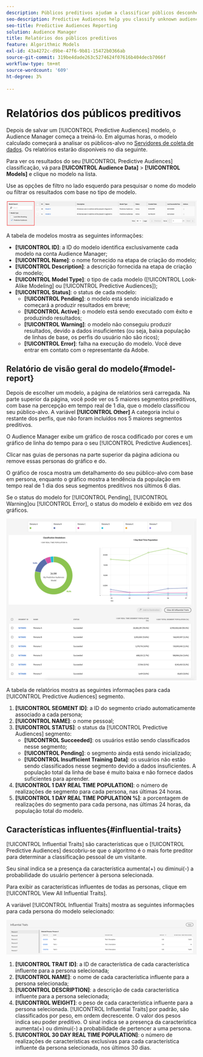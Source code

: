 ```yaml
---
description: Públicos preditivos ajudam a classificar públicos desconhecidos em personas distintas em tempo real, usando a ciência de dados.
seo-description: Predictive Audiences help you classify unknown audiences into distinct personas in real-time, using data science.
seo-title: Predictive Audiences Reporting
solution: Audience Manager
title: Relatórios dos públicos preditivos
feature: Algorithmic Models
exl-id: 43a4272c-d9be-47f6-9b81-15472b0366ab
source-git-commit: 319be4dade263c5274624f07616b404decb7066f
workflow-type: tm+mt
source-wordcount: '609'
ht-degree: 3%

---
```


# Relatórios dos públicos preditivos

Depois de salvar um [!UICONTROL Predictive Audiences] modelo, o Audience Manager começa a treiná-lo. Em algumas horas, o modelo calculado começará a analisar os públicos-alvo no [Servidores de coleta de dados](https://experienceleague.adobe.com/docs/audience-manager/user-guide/reference/system-components/components-data-collection.html#dcs-pcs). Os relatórios estarão disponíveis no dia seguinte.

Para ver os resultados do seu [!UICONTROL Predictive Audiences] classificação, vá para **[!UICONTROL Audience Data]** > **[!UICONTROL Models]** e clique no modelo na lista.

Use as opções de filtro no lado esquerdo para pesquisar o nome do modelo ou filtrar os resultados com base no tipo de modelo.

![predictive-audiences-filter](assets/predictive-audiences-filter-models.png)

A tabela de modelos mostra as seguintes informações:

* **[!UICONTROL ID]**: a ID do modelo identifica exclusivamente cada modelo na conta Audience Manager;
* **[!UICONTROL Name]**: o nome fornecido na etapa de criação do modelo;
* **[!UICONTROL Description]**: a descrição fornecida na etapa de criação do modelo;
* **[!UICONTROL Model Type]**: o tipo de cada modelo ([!UICONTROL Look-Alike Modeling] ou [!UICONTROL Predictive Audiences]);
* **[!UICONTROL Status]**: o status de cada modelo:
   * **[!UICONTROL Pending]**: o modelo está sendo inicializado e começará a produzir resultados em breve;
   * **[!UICONTROL Active]**: o modelo está sendo executado com êxito e produzindo resultados;
   * **[!UICONTROL Warning]**: o modelo não conseguiu produzir resultados, devido a dados insuficientes (ou seja, baixa população de linhas de base, os perfis do usuário não são ricos);
   * **[!UICONTROL Error]**: falha na execução do modelo. Você deve entrar em contato com o representante da Adobe.

## Relatório de visão geral do modelo{#model-report}

Depois de escolher um modelo, a página de relatórios será carregada. Na parte superior da página, você pode ver os 5 maiores segmentos preditivos, com base na percepção em tempo real de 1 dia, que o modelo classificou seu público-alvo. A variável **[!UICONTROL Other]** A categoria inclui o restante dos perfis, que não foram incluídos nos 5 maiores segmentos preditivos.

O Audience Manager exibe um gráfico de rosca codificado por cores e um gráfico de linha do tempo para o seu [!UICONTROL Predictive Audiences].

Clicar nas guias de personas na parte superior da página adiciona ou remove essas personas do gráfico e do.

O gráfico de rosca mostra um detalhamento do seu público-alvo com base em persona, enquanto o gráfico mostra a tendência da população em tempo real de 1 dia dos seus segmentos preditivos nos últimos 6 dias.

Se o status do modelo for [!UICONTROL Pending], [!UICONTROL Warning]ou [!UICONTROL Error], o status do modelo é exibido em vez dos gráficos.

![smart-persona-report](assets/predictive-audiences-report.png)

A tabela de relatórios mostra as seguintes informações para cada [!UICONTROL Predictive Audiences] segmento.

1. **[!UICONTROL SEGMENT ID]**: a ID do segmento criado automaticamente associado a cada persona;
1. **[!UICONTROL NAME]**: o nome pessoal;
1. **[!UICONTROL STATUS]**: o status da [!UICONTROL Predictive Audiences] segmento:
   * **[!UICONTROL Succeeded]**: os usuários estão sendo classificados nesse segmento;
   * **[!UICONTROL Pending]**: o segmento ainda está sendo inicializado;
   * **[!UICONTROL Insufficient Training Data]**: os usuários não estão sendo classificados nesse segmento devido a dados insuficientes. A população total da linha de base é muito baixa e não fornece dados suficientes para aprender.
1. **[!UICONTROL 1 DAY REAL TIME POPULATION]**: o número de realizações de segmento para cada persona, nas últimas 24 horas.
1. **[!UICONTROL 1 DAY REAL TIME POPULATION %]**: a porcentagem de realizações do segmento para cada persona, nas últimas 24 horas, da população total do modelo.

## Características influentes{#influential-traits}

[!UICONTROL Influential Traits] são características que o [!UICONTROL Predictive Audiences] descobriu-se que o algoritmo é o mais forte preditor para determinar a classificação pessoal de um visitante.

Seu sinal indica se a presença da característica aumenta(+) ou diminui(-) a probabilidade do usuário pertencer à persona selecionada.

Para exibir as características influentes de todas as personas, clique em [!UICONTROL View All Influential Traits].

A variável [!UICONTROL Influential Traits] mostra as seguintes informações para cada persona do modelo selecionado:

![características influentes](assets/predictive-audiences-influential-traits.png)

1. **[!UICONTROL TRAIT ID]**: a ID de característica de cada característica influente para a persona selecionada;
1. **[!UICONTROL NAME]**: o nome de cada característica influente para a persona selecionada;
1. **[!UICONTROL DESCRIPTION]**: a descrição de cada característica influente para a persona selecionada;
1. **[!UICONTROL WEIGHT]**: o peso de cada característica influente para a persona selecionada. [!UICONTROL Influential Traits] por padrão, são classificados por peso, em ordem decrescente.  O valor dos pesos indica seu poder preditivo. O sinal indica se a presença da característica aumenta(+) ou diminui(-) a probabilidade de pertencer a uma persona.
1. **[!UICONTROL 30 DAY REAL TIME POPULATION]**: o número de realizações de características exclusivas para cada característica influente da persona selecionada, nos últimos 30 dias.
